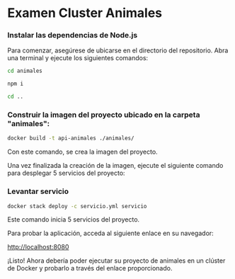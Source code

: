 # Examen Cluster Animales

### Instalar las dependencias de Node.js
Para comenzar, asegúrese de ubicarse en el directorio del repositorio. Abra una terminal y ejecute los siguientes comandos:

```sh
cd animales
```
```sh
npm i
```
```sh
cd ..
```

### Construir la imagen del proyecto ubicado en la carpeta "animales":

```sh
docker build -t api-animales ./animales/
```
Con este comando, se crea la imagen del proyecto.

Una vez finalizada la creación de la imagen, ejecute el siguiente comando para desplegar 5 servicios del proyecto:

### Levantar servicio

```sh
docker stack deploy -c servicio.yml servicio
```

Este comando inicia 5 servicios del proyecto.

Para probar la aplicación, acceda al siguiente enlace en su navegador:

[http://localhost:8080](http://localhost:8080)

¡Listo! Ahora debería poder ejecutar su proyecto de animales en un clúster de Docker y probarlo a través del enlace proporcionado.
